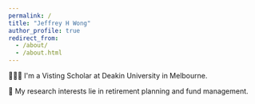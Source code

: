 ```yaml
---
permalink: /
title: "Jeffrey H Wong"
author_profile: true
redirect_from: 
  - /about/
  - /about.html
---
```


👨🏻‍💻 I'm a Visting Scholar at Deakin University in Melbourne. 

🔬 My research interests lie in retirement planning and fund management.

